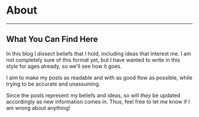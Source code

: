 # About

- - - 

## What You Can Find Here

In this blog I dissect beliefs that I hold, including ideas that interest me. I am not completely sure of this format yet, but I have wanted to write in this style for ages already, so we'll see how it goes.

I aim to make my posts as readable and with as good flow as possible, while trying to be accurate and unassuming.

Since the posts represent my beliefs and ideas, so will _they_ be updated accordingly as new information comes in. Thus, feel free to let me know if I am wrong about anything!

